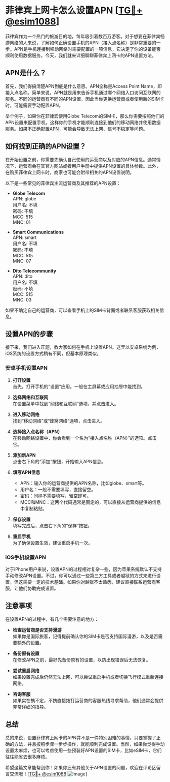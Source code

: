 # 菲律宾上网卡怎么设置APN [[TG💪+ @esim1088](https://t.me/s/esim1088)]

菲律宾作为一个热门的旅游目的地，每年吸引着数百万游客。对于想要在菲律宾畅游网络的人来说，了解如何正确设置手机的APN（接入点名称）是非常重要的一步。APN是手机连接到移动网络时需要配置的一项信息，它决定了你的设备能否顺利使用数据服务。今天，我们就来详细聊聊菲律宾上网卡的APN设置方法。

## APN是什么？

首先，我们得搞清楚APN到底是什么意思。APN全称是Access Point Name，即接入点名称。简单来说，APN就是用来告诉手机通过哪个网络入口访问互联网的服务。不同的运营商有不同的APN设置，因此当你更换运营商或者使用新的SIM卡时，可能需要手动配置APN。

举个例子，如果你在菲律宾使用Globe Telecom的SIM卡，那么你需要按照他们的APN设置来配置手机，这样你的手机才能顺利连接到他们的移动网络并使用数据服务。如果不正确配置APN，可能会导致无法上网、信号不稳定等问题。

## 如何找到正确的APN设置？

在开始设置之前，你需要先确认自己使用的运营商以及对应的APN信息。通常情况下，运营商会在其官方网站或者用户手册中提供APN设置的具体参数。此外，在购买菲律宾上网卡时，商家也可能会附带相关的APN设置说明。

以下是一些常见的菲律宾主流运营商及其推荐的APN设置：

- **Globe Telecom**  
  APN: globe  
  用户名: 不填  
  密码: 不填  
  MCC: 515  
  MNC: 01  

- **Smart Communications**  
  APN: smart  
  用户名: 不填  
  密码: 不填  
  MCC: 515  
  MNC: 07  

- **Dito Telecommunity**  
  APN: dito  
  用户名: 不填  
  密码: 不填  
  MCC: 515  
  MNC: 03  

如果不确定自己的运营商，可以查看手机上的SIM卡背面或者联系客服获取相关信息。

## 设置APN的步骤

接下来，我们进入正题，教大家如何在手机上设置APN。这里以安卓系统为例，iOS系统的设置方式稍有不同，但基本原理类似。

### 安卓手机设置APN

1. **打开设置**  
   首先，打开手机的“设置”应用。一般在主屏幕或应用抽屉中能找到。

2. **选择网络和互联网**  
   在设置菜单中找到“网络和互联网”选项，并点击进入。

3. **进入移动网络**  
   找到“移动网络”或“蜂窝网络”选项，点击进入。

4. **选择接入点名称（APN）**  
   在移动网络设置中，你会看到一个名为“接入点名称（APN）”的选项。点击它。

5. **添加新APN**  
   点击右下角的“添加”按钮，开始输入APN信息。

6. **填写APN信息**  
   - APN：输入你的运营商提供的APN名称，比如globe、smart等。  
   - 用户名：一般不需要填写，直接留空。  
   - 密码：同样不需要填写，留空即可。  
   - MCC和MNC：这两个代码通常是固定的，可以直接从运营商提供的信息中复制粘贴。  

7. **保存设置**  
   填写完成后，点击右下角的“保存”按钮。

8. **重启手机**  
   为了确保设置生效，建议重启手机一次。

### iOS手机设置APN

对于iPhone用户来说，设置APN的过程相对复杂一些，因为苹果系统默认不支持手动修改APN设置。不过，你可以通过一些第三方工具或者越狱的方式来进行设置，但这需要一定的技术基础。如果你对越狱不太熟悉，建议直接联系运营商客服，让他们协助完成设置。

## 注意事项

在设置APN的过程中，有几个需要注意的地方：

- **检查运营商是否支持漫游**  
  如果你是国际旅客，记得提前确认你的SIM卡是否支持国际漫游，以及是否需要额外的设置。

- **备份原有设置**  
  在修改APN之前，最好先备份原有的设置，以防出现错误后无法恢复。

- **尝试重启网络**  
  如果设置完成后仍然无法上网，可以尝试重启手机或者切换飞行模式重新连接网络。

- **咨询客服**  
  如果实在搞不定，不妨直接拨打运营商的客服热线寻求帮助，他们通常会提供非常详细的指导。

## 总结

总的来说，设置菲律宾上网卡的APN并不是一件特别困难的事情，只要掌握了正确的方法，并且按照步骤一步步操作，就能顺利完成设置。当然，如果你觉得手动设置太麻烦，也可以考虑使用一些预装好APN设置的SIM卡，比如eSIM卡，它们往往能省去很多麻烦。

希望这篇文章能帮到你！如果你还有其他关于APN设置的问题，欢迎在评论区留言交流哦！[[TG💪+ @esim1088](https://t.me/s/esim1088) ![Image](https://i.postimg.cc/4NQfJmqS/Snipaste-2025-05-13-00-14-12.png)]